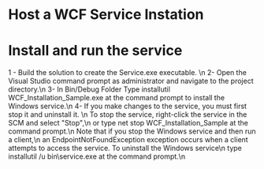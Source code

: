# Host a WCF Service Instation

# Install and run the service

1 - Build the solution to create the Service.exe executable. \n
2- Open the Visual Studio  command prompt as administrator and navigate to the project directory.\n
3- In Bin/Debug Folder Type installutil WCF_Installation_Sample.exe at the command prompt to install the Windows service.\n
4- If you make changes to the service, you must first stop it and uninstall it. \n
To stop the service, right-click the service in the SCM and select "Stop",\n
or type net stop WCF_Installation_Sample at the command prompt.\n
Note that if you stop the Windows service and then run a client,\n
an EndpointNotFoundException exception occurs when a client attempts to access the service. To uninstall the Windows service\n
type installutil /u bin\service.exe at the command prompt.\n



